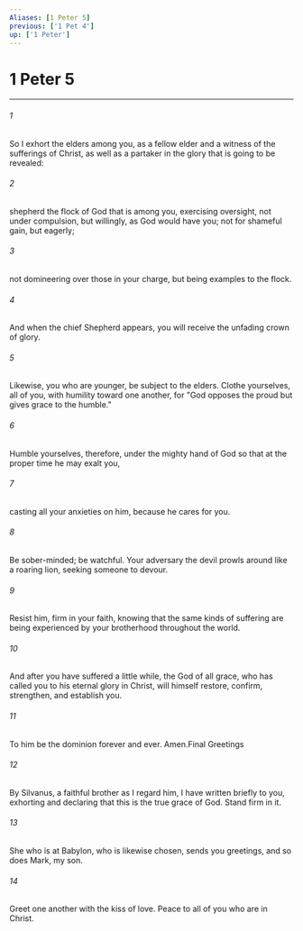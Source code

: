 ```yaml
---
Aliases: [1 Peter 5]
previous: ['1 Pet 4']
up: ['1 Peter']
---
```

# 1 Peter 5
***



###### 1 
So I exhort the elders among you, as a fellow elder and a witness of the sufferings of Christ, as well as a partaker in the glory that is going to be revealed: 

###### 2 
shepherd the flock of God that is among you, exercising oversight, not under compulsion, but willingly, as God would have you; not for shameful gain, but eagerly; 

###### 3 
not domineering over those in your charge, but being examples to the flock. 

###### 4 
And when the chief Shepherd appears, you will receive the unfading crown of glory. 

###### 5 
Likewise, you who are younger, be subject to the elders. Clothe yourselves, all of you, with humility toward one another, for "God opposes the proud but gives grace to the humble." 

###### 6 
Humble yourselves, therefore, under the mighty hand of God so that at the proper time he may exalt you, 

###### 7 
casting all your anxieties on him, because he cares for you. 

###### 8 
Be sober-minded; be watchful. Your adversary the devil prowls around like a roaring lion, seeking someone to devour. 

###### 9 
Resist him, firm in your faith, knowing that the same kinds of suffering are being experienced by your brotherhood throughout the world. 

###### 10 
And after you have suffered a little while, the God of all grace, who has called you to his eternal glory in Christ, will himself restore, confirm, strengthen, and establish you. 

###### 11 
To him be the dominion forever and ever. Amen.Final Greetings 

###### 12 
By Silvanus, a faithful brother as I regard him, I have written briefly to you, exhorting and declaring that this is the true grace of God. Stand firm in it. 

###### 13 
She who is at Babylon, who is likewise chosen, sends you greetings, and so does Mark, my son. 

###### 14 
Greet one another with the kiss of love. Peace to all of you who are in Christ.
